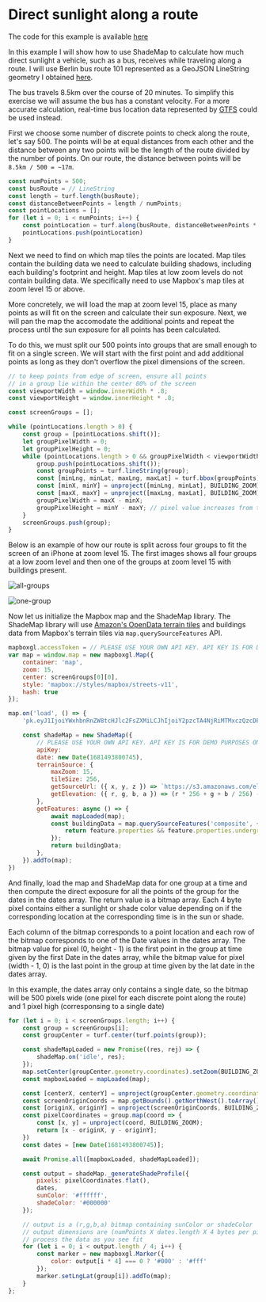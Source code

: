 # Direct sunlight along a route

The code for this example is available [here](/examples/route.html)

In this example I will show how to use ShadeMap to calculate how much direct sunlight a vehicle, such as a bus, receives while traveling along a route. I will use Berlin bus route 101 represented as a GeoJSON LineString geometry I obtained [here](https://umap.openstreetmap.fr/en/datalayer/2737191/).

The bus travels 8.5km over the course of 20 minutes. To simplify this exercise we will assume the bus has a constant velocity. For a more accurate calculation, real-time bus location data represented by [GTFS](https://gtfs.org/) could be used instead.

First we choose some number of discrete points to check along the route, let's say 500. The points will be at equal distances from each other and the distance between any two points will be the length of the route divided by the number of points. On our route, the distance between points will be `8.5km / 500 = ~17m`.

```javascript
const numPoints = 500;
const busRoute = // LineString
const length = turf.length(busRoute);
const distanceBetweenPoints = length / numPoints;
const pointLocations = [];
for (let i = 0; i < numPoints; i++) {
    const pointLocation = turf.along(busRoute, distanceBetweenPoints * i);
    pointLocations.push(pointLocation)
}
```

Next we need to find on which map tiles the points are located. Map tiles contain the building data we need to calculate building shadows, including each building's footprint and height. Map tiles at low zoom levels do not contain building data. We specifically need to use Mapbox's map tiles at zoom level 15 or above.

More concretely, we will load the map at zoom level 15, place as many points as will fit on the screen and calculate their sun exposure. Next, we will pan the map the accomodate the additional points and repeat the process until the sun exposure for all points has been calculated.

To do this, we must split our 500 points into groups that are small enough to fit on a single screen. We will start with the first point and add additional points as long as they don't overflow the pixel dimensions of the screen.

```javascript
// to keep points from edge of screen, ensure all points
// in a group lie within the center 80% of the screen
const viewportWidth = window.innerWidth * .8;
const viewportHeight = window.innerHeight * .8;

const screenGroups = [];

while (pointLocations.length > 0) {
    const group = [pointLocations.shift()];
    let groupPixelWidth = 0;
    let groupPixelHeight = 0;
    while (pointLocations.length > 0 && groupPixelWidth < viewportWidth && groupPixelHeight < viewportHeight) {
        group.push(pointLocations.shift());
        const groupPoints = turf.lineString(group);
        const [minLng, minLat, maxLng, maxLat] = turf.bbox(groupPoints);
        const [minX, minY] = unproject([minLng, minLat], BUILDING_ZOOM);
        const [maxX, maxY] = unproject([maxLng, maxLat], BUILDING_ZOOM);
        groupPixelWidth = maxX - minX;
        groupPixelHeight = minY - maxY; // pixel value increases from top to bottom while lat increases from bottom to top so reverse minY/maxY
    }
    screenGroups.push(group);
}
```

Below is an example of how our route is split across four groups to fit the screen of an iPhone at zoom level 15. The first images shows all four groups at a low zoom level and then one of the groups at zoom level 15 with buildings present.

![all-groups](/images/route/all-groups.png)

![one-group](/images/route/one-group.png)

Now let us initialize the Mapbox map and the ShadeMap library. The ShadeMap library will use [Amazon's OpenData terrain tiles](https://registry.opendata.aws/terrain-tiles/) and buildings data from Mapbox's terrain tiles via `map.querySourceFeatures` API.

```javascript
mapboxgl.accessToken = // PLEASE USE YOUR OWN API KEY. API KEY IS FOR DEMO PURPOSES ONLY.
var map = window.map = new mapboxgl.Map({
    container: 'map',
    zoom: 15,
    center: screenGroups[0][0],
    style: 'mapbox://styles/mapbox/streets-v11',
    hash: true
});

map.on('load', () => {
    'pk.eyJ1IjoiYWxhbnRnZW8tcHJlc2FsZXMiLCJhIjoiY2pzcTA4NjRiMTMxczQzcDFqa29maXk3bSJ9.pVYNTFKfcOXA_U_5TUwDWw';

    const shadeMap = new ShadeMap({
        // PLEASE USE YOUR OWN API KEY. API KEY IS FOR DEMO PURPOSES ONLY. https://shademap.app/about
        apiKey: 
        date: new Date(1681493800745),
        terrainSource: {
            maxZoom: 15,
            tileSize: 256,
            getSourceUrl: ({ x, y, z }) => `https://s3.amazonaws.com/elevation-tiles-prod/terrarium/${z}/${x}/${y}.png`,
            getElevation: ({ r, g, b, a }) => (r * 256 + g + b / 256) - 32768,
        },
        getFeatures: async () => {
            await mapLoaded(map);
            const buildingData = map.querySourceFeatures('composite', { sourceLayer: 'building' }).filter((feature) => {
                return feature.properties && feature.properties.underground !== "true" && (feature.properties.height || feature.properties.render_height)
            });
            return buildingData;
        },
    }).addTo(map);
})
```

And finally, load the map and ShadeMap data for one group at a time and then compute the direct exposure for all the points of the group for the dates in the dates array. The return value is a bitmap array. Each 4 byte pixel contains either a sunlight or shade color value depending on if the corresponding location at the corresponding time is in the sun or shade. 

Each column of the bitmap corresponds to a point location and each row of the bitmap corresponds to one of the Date values in the dates array. The bitmap value for pixel (0, height - 1) is the first point in the group at time given by the first Date in the dates array, while the bitmap value for pixel (width - 1, 0) is the last point in the group at time given by the lat date in the dates array.

In this example, the dates array only contains a single date, so the bitmap will be 500 pixels wide (one pixel for each discrete point along the route) and 1 pixel high (corresponsing to a single date)

```javascript
for (let i = 0; i < screenGroups.length; i++) {
    const group = screenGroups[i];
    const groupCenter = turf.center(turf.points(group));

    const shadeMapLoaded = new Promise((res, rej) => {
        shadeMap.on('idle', res);
    });
    map.setCenter(groupCenter.geometry.coordinates).setZoom(BUILDING_ZOOM);
    const mapboxLoaded = mapLoaded(map);

    const [centerX, centerY] = unproject(groupCenter.geometry.coordinates, BUILDING_ZOOM);
    const screenOriginCoords = map.getBounds().getNorthWest().toArray();
    const [originX, originY] = unproject(screenOriginCoords, BUILDING_ZOOM);
    const pixelCoordinates = group.map(coord => {
        const [x, y] = unproject(coord, BUILDING_ZOOM);
        return [x - originX, y - originY];
    })
    const dates = [new Date(1681493800745)];

    await Promise.all([mapboxLoaded, shadeMapLoaded]);

    const output = shadeMap._generateShadeProfile({
        pixels: pixelCoordinates.flat(),
        dates,
        sunColor: '#ffffff',
        shadeColor: '#000000'
    });

    // output is a (r,g,b,a) bitmap containing sunColor or shadeColor
    // output dimensions are (numPoints X dates.length X 4 bytes per pixel)
    // process the data as you see fit
    for (let i = 0; i < output.length / 4; i++) {
        const marker = new mapboxgl.Marker({
            color: output[i * 4] === 0 ? '#000' : '#fff'
        });
        marker.setLngLat(group[i]).addTo(map);
    }
};
```